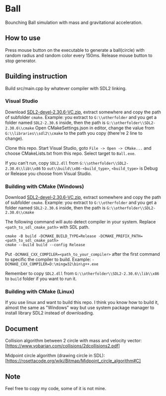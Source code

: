 # Ball
Bounching Ball simulation with mass and gravitational acceleration.

## How to use
Press mouse button on the executable to generate a ball(circle) with random radius
and random color every 150ms. Release mouse button to stop generator.

## Building instruction
Build src/main.cpp by whatever compiler with SDL2 linking.

### Visual Studio
Download
[SDL2-devel-2.30.6-VC.zip](https://github.com/libsdl-org/SDL/releases/download/release-2.30.6/SDL2-devel-2.30.6-VC.zip),
extract somewhere and copy the path of subfolder `cmake`. Example: you extract to `G:\\otherfolder`
and you get a folder named `SDL2-2.30.6` inside, then the path is `G:\\otherfolder\\SDL2-2.30.6\\cmake`
Open CMakeSettings.json in editor, change the value from `G:\\libraries\\sdl2\\cmake` to the path you copy
(there're 2 line to change).

Clone this repo.
Start Visual Studio, goto `File -> Open -> CMake...` and choose CMakeLists.txt from this repo.
Select target to `Ball.exe`.

If you can't run, copy `SDL2.dll` from `G:\\otherfolder\\SDL2-2.30.6\\lib\\x86` to `out\\build\\x86-<build_type>`,
`<build_type>` is Debug or Release you choose from Visual Studio.

### Building with CMake (Windows)
Download
[SDL2-devel-2.30.6-VC.zip](https://github.com/libsdl-org/SDL/releases/download/release-2.30.6/SDL2-devel-2.30.6-VC.zip),
extract somewhere and copy the path of subfolder `cmake`. Example: you extract to `G:\\otherfolder`
and you get a folder named `SDL2-2.30.6` inside, then the path is `G:\\otherfolder\\SDL2-2.30.6\\cmake`

The following command will auto detect compiler in your system. Replace `<path_to_sdl_cmake_path>`
with SDL path.

```batch
cmake -B build -DCMAKE_BUILD_TYPE=Release -DCMAKE_PREFIX_PATH=<path_to_sdl_cmake_path>
cmake --build build --config Release
```

Put `-DCMAKE_CXX_COMPILER=<path_to_your_compiler>` after the first command to specific the compiler
to build. Example: `-DCMAKE_CXX_COMPILER=D:\mingw32\bin\g++.exe`

Remember to copy `SDL2.dll` from `G:\\otherfolder\\SDL2-2.30.6\\lib\\x86` to `build` folder if you want
to run it.

### Building with CMake (Linux)
If you use linux and want to build this repo. I think you know how to build it, almost the same as "Windows" way
but use system package manager to install library SDL2 instead of downloading.

## Document
Collision algorithm between 2 circle with mass and velocity vector: [https://www.vobarian.com/collisions/2dcollisions2.pdf]

Midpoint circle algorithm (drawing circle in SDL): [https://rosettacode.org/wiki/Bitmap/Midpoint_circle_algorithm#C]


## Note
Feel free to copy my code, some of it is not mine.

